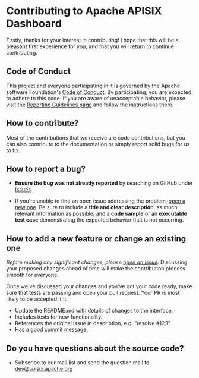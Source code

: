 <!--
#
# Licensed to the Apache Software Foundation (ASF) under one or more
# contributor license agreements.  See the NOTICE file distributed with
# this work for additional information regarding copyright ownership.
# The ASF licenses this file to You under the Apache License, Version 2.0
# (the "License"); you may not use this file except in compliance with
# the License.  You may obtain a copy of the License at
#
#     http://www.apache.org/licenses/LICENSE-2.0
#
# Unless required by applicable law or agreed to in writing, software
# distributed under the License is distributed on an "AS IS" BASIS,
# WITHOUT WARRANTIES OR CONDITIONS OF ANY KIND, either express or implied.
# See the License for the specific language governing permissions and
# limitations under the License.
#
-->

# Contributing to Apache APISIX Dashboard

Firstly, thanks for your interest in contributing! I hope that this will be a pleasant first experience for you, and that you will return to continue contributing.

## Code of Conduct

This project and everyone participating in it is governed by the Apache software Foundation's [Code of Conduct](http://www.apache.org/foundation/policies/conduct.html). By participating, you are expected to adhere to this code. If you are aware of unacceptable behavior, please visit the [Reporting Guidelines page](http://www.apache.org/foundation/policies/conduct.html#reporting-guidelines) and follow the instructions there.

## How to contribute?

Most of the contributions that we receive are code contributions, but you can also contribute to the documentation or simply report solid bugs for us to fix.

## How to report a bug?

- **Ensure the bug was not already reported** by searching on GitHub under [Issues](https://github.com/apache/apisix-dashboard/issues).

- If you're unable to find an open issue addressing the problem, [open a new one](https://github.com/apache/apisix-dashboard/issues/new). Be sure to include a **title and clear description**, as much relevant information as possible, and a **code sample** or an **executable test case** demonstrating the expected behavior that is not occurring.

## How to add a new feature or change an existing one

_Before making any significant changes, please [open an issue](https://github.com/apache/apisix-dashboard/issues)._ Discussing your proposed changes ahead of time will make the contribution process smooth for everyone.

Once we've discussed your changes and you've got your code ready, make sure that tests are passing and open your pull request. Your PR is most likely to be accepted if it:

- Update the README.md with details of changes to the interface.
- Includes tests for new functionality.
- References the original issue in description, e.g. "resolve #123".
- Has a [good commit message](http://tbaggery.com/2008/04/19/a-note-about-git-commit-messages.html).

## Do you have questions about the source code?

- Subscribe to our mail list and send the question mail to [dev@apisix.apache.org](mailto:dev@apisix.apache.org)
